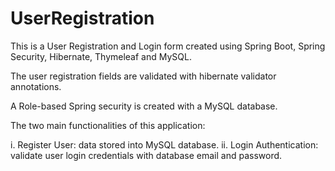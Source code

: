# UserRegistration

This is a User Registration and Login form created using Spring Boot, Spring Security, Hibernate, Thymeleaf and MySQL.

The user registration fields are validated with hibernate validator annotations.

A Role-based Spring security is created with a MySQL database.

The two main functionalities of this application:

  i.  Register User: data stored into MySQL database.
  ii. Login Authentication: validate user login credentials with database email and                                     password.

